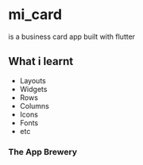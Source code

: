 # mi_card

is a business card app built with flutter

## What i learnt

+ Layouts
+ Widgets
+ Rows
+ Columns
+ Icons
+ Fonts
+ etc
### The App Brewery 
